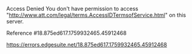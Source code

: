 Access Denied
You don't have permission to access "http://www.att.com/legal/terms.AccessIDTermsofService.html" on this server.

Reference #18.875ed617.1759932465.45912468

https://errors.edgesuite.net/18.875ed617.1759932465.45912468